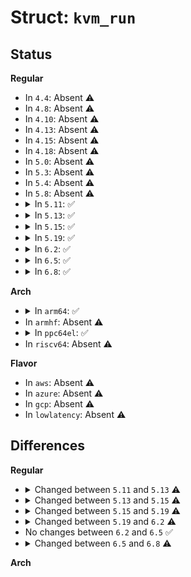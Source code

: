 # Struct: <code>kvm_run</code>

## Status
<b>Regular</b>
<ul>
<li>
In <code>4.4</code>: Absent ⚠️
</li>
<li>
In <code>4.8</code>: Absent ⚠️
</li>
<li>
In <code>4.10</code>: Absent ⚠️
</li>
<li>
In <code>4.13</code>: Absent ⚠️
</li>
<li>
In <code>4.15</code>: Absent ⚠️
</li>
<li>
In <code>4.18</code>: Absent ⚠️
</li>
<li>
In <code>5.0</code>: Absent ⚠️
</li>
<li>
In <code>5.3</code>: Absent ⚠️
</li>
<li>
In <code>5.4</code>: Absent ⚠️
</li>
<li>
In <code>5.8</code>: Absent ⚠️
</li>
<li>
<details>
<summary>In <code>5.11</code>: ✅</summary>

```c
struct kvm_run {
    __u8 request_interrupt_window;
    __u8 immediate_exit;
    __u8 padding1[6];
    __u32 exit_reason;
    __u8 ready_for_interrupt_injection;
    __u8 if_flag;
    __u16 flags;
    __u64 cr8;
    __u64 apic_base;
    struct (anon) hw;
    struct (anon) fail_entry;
    struct (anon) ex;
    struct (anon) io;
    struct (anon) debug;
    struct (anon) mmio;
    struct (anon) hypercall;
    struct (anon) tpr_access;
    struct (anon) s390_sieic;
    __u64 s390_reset_flags;
    struct (anon) s390_ucontrol;
    struct (anon) dcr;
    struct (anon) internal;
    struct (anon) osi;
    struct (anon) papr_hcall;
    struct (anon) s390_tsch;
    struct (anon) epr;
    struct (anon) system_event;
    struct (anon) s390_stsi;
    struct (anon) eoi;
    struct kvm_hyperv_exit hyperv;
    struct (anon) arm_nisv;
    struct (anon) msr;
    char padding[256];
    __u64 kvm_valid_regs;
    __u64 kvm_dirty_regs;
    union (anon) s;
};
```
</details>
</li>
<li>
<details>
<summary>In <code>5.13</code>: ✅</summary>

```c
struct kvm_run {
    __u8 request_interrupt_window;
    __u8 immediate_exit;
    __u8 padding1[6];
    __u32 exit_reason;
    __u8 ready_for_interrupt_injection;
    __u8 if_flag;
    __u16 flags;
    __u64 cr8;
    __u64 apic_base;
    struct (anon) hw;
    struct (anon) fail_entry;
    struct (anon) ex;
    struct (anon) io;
    struct (anon) debug;
    struct (anon) mmio;
    struct (anon) hypercall;
    struct (anon) tpr_access;
    struct (anon) s390_sieic;
    __u64 s390_reset_flags;
    struct (anon) s390_ucontrol;
    struct (anon) dcr;
    struct (anon) internal;
    struct (anon) osi;
    struct (anon) papr_hcall;
    struct (anon) s390_tsch;
    struct (anon) epr;
    struct (anon) system_event;
    struct (anon) s390_stsi;
    struct (anon) eoi;
    struct kvm_hyperv_exit hyperv;
    struct (anon) arm_nisv;
    struct (anon) msr;
    struct kvm_xen_exit xen;
    char padding[256];
    __u64 kvm_valid_regs;
    __u64 kvm_dirty_regs;
    union (anon) s;
};
```
</details>
</li>
<li>
<details>
<summary>In <code>5.15</code>: ✅</summary>

```c
struct kvm_run {
    __u8 request_interrupt_window;
    __u8 immediate_exit;
    __u8 padding1[6];
    __u32 exit_reason;
    __u8 ready_for_interrupt_injection;
    __u8 if_flag;
    __u16 flags;
    __u64 cr8;
    __u64 apic_base;
    struct (anon) hw;
    struct (anon) fail_entry;
    struct (anon) ex;
    struct (anon) io;
    struct (anon) debug;
    struct (anon) mmio;
    struct (anon) hypercall;
    struct (anon) tpr_access;
    struct (anon) s390_sieic;
    __u64 s390_reset_flags;
    struct (anon) s390_ucontrol;
    struct (anon) dcr;
    struct (anon) internal;
    struct (anon) emulation_failure;
    struct (anon) osi;
    struct (anon) papr_hcall;
    struct (anon) s390_tsch;
    struct (anon) epr;
    struct (anon) system_event;
    struct (anon) s390_stsi;
    struct (anon) eoi;
    struct kvm_hyperv_exit hyperv;
    struct (anon) arm_nisv;
    struct (anon) msr;
    struct kvm_xen_exit xen;
    char padding[256];
    __u64 kvm_valid_regs;
    __u64 kvm_dirty_regs;
    union (anon) s;
};
```
</details>
</li>
<li>
<details>
<summary>In <code>5.19</code>: ✅</summary>

```c
struct kvm_run {
    __u8 request_interrupt_window;
    __u8 immediate_exit;
    __u8 padding1[6];
    __u32 exit_reason;
    __u8 ready_for_interrupt_injection;
    __u8 if_flag;
    __u16 flags;
    __u64 cr8;
    __u64 apic_base;
    struct (anon) hw;
    struct (anon) fail_entry;
    struct (anon) ex;
    struct (anon) io;
    struct (anon) debug;
    struct (anon) mmio;
    struct (anon) hypercall;
    struct (anon) tpr_access;
    struct (anon) s390_sieic;
    __u64 s390_reset_flags;
    struct (anon) s390_ucontrol;
    struct (anon) dcr;
    struct (anon) internal;
    struct (anon) emulation_failure;
    struct (anon) osi;
    struct (anon) papr_hcall;
    struct (anon) s390_tsch;
    struct (anon) epr;
    struct (anon) system_event;
    struct (anon) s390_stsi;
    struct (anon) eoi;
    struct kvm_hyperv_exit hyperv;
    struct (anon) arm_nisv;
    struct (anon) msr;
    struct kvm_xen_exit xen;
    struct (anon) riscv_sbi;
    char padding[256];
    __u64 kvm_valid_regs;
    __u64 kvm_dirty_regs;
    union (anon) s;
};
```
</details>
</li>
<li>
<details>
<summary>In <code>6.2</code>: ✅</summary>

```c
struct kvm_run {
    __u8 request_interrupt_window;
    __u8 immediate_exit;
    __u8 padding1[6];
    __u32 exit_reason;
    __u8 ready_for_interrupt_injection;
    __u8 if_flag;
    __u16 flags;
    __u64 cr8;
    __u64 apic_base;
    struct (anon) hw;
    struct (anon) fail_entry;
    struct (anon) ex;
    struct (anon) io;
    struct (anon) debug;
    struct (anon) mmio;
    struct (anon) hypercall;
    struct (anon) tpr_access;
    struct (anon) s390_sieic;
    __u64 s390_reset_flags;
    struct (anon) s390_ucontrol;
    struct (anon) dcr;
    struct (anon) internal;
    struct (anon) emulation_failure;
    struct (anon) osi;
    struct (anon) papr_hcall;
    struct (anon) s390_tsch;
    struct (anon) epr;
    struct (anon) system_event;
    struct (anon) s390_stsi;
    struct (anon) eoi;
    struct kvm_hyperv_exit hyperv;
    struct (anon) arm_nisv;
    struct (anon) msr;
    struct kvm_xen_exit xen;
    struct (anon) riscv_sbi;
    struct (anon) riscv_csr;
    struct (anon) notify;
    char padding[256];
    __u64 kvm_valid_regs;
    __u64 kvm_dirty_regs;
    union (anon) s;
};
```
</details>
</li>
<li>
<details>
<summary>In <code>6.5</code>: ✅</summary>

```c
struct kvm_run {
    __u8 request_interrupt_window;
    __u8 immediate_exit;
    __u8 padding1[6];
    __u32 exit_reason;
    __u8 ready_for_interrupt_injection;
    __u8 if_flag;
    __u16 flags;
    __u64 cr8;
    __u64 apic_base;
    struct (anon) hw;
    struct (anon) fail_entry;
    struct (anon) ex;
    struct (anon) io;
    struct (anon) debug;
    struct (anon) mmio;
    struct (anon) hypercall;
    struct (anon) tpr_access;
    struct (anon) s390_sieic;
    __u64 s390_reset_flags;
    struct (anon) s390_ucontrol;
    struct (anon) dcr;
    struct (anon) internal;
    struct (anon) emulation_failure;
    struct (anon) osi;
    struct (anon) papr_hcall;
    struct (anon) s390_tsch;
    struct (anon) epr;
    struct (anon) system_event;
    struct (anon) s390_stsi;
    struct (anon) eoi;
    struct kvm_hyperv_exit hyperv;
    struct (anon) arm_nisv;
    struct (anon) msr;
    struct kvm_xen_exit xen;
    struct (anon) riscv_sbi;
    struct (anon) riscv_csr;
    struct (anon) notify;
    char padding[256];
    __u64 kvm_valid_regs;
    __u64 kvm_dirty_regs;
    union (anon) s;
};
```
</details>
</li>
<li>
<details>
<summary>In <code>6.8</code>: ✅</summary>

```c
struct kvm_run {
    __u8 request_interrupt_window;
    __u8 immediate_exit;
    __u8 padding1[6];
    __u32 exit_reason;
    __u8 ready_for_interrupt_injection;
    __u8 if_flag;
    __u16 flags;
    __u64 cr8;
    __u64 apic_base;
    struct (anon) hw;
    struct (anon) fail_entry;
    struct (anon) ex;
    struct (anon) io;
    struct (anon) debug;
    struct (anon) mmio;
    struct (anon) iocsr_io;
    struct (anon) hypercall;
    struct (anon) tpr_access;
    struct (anon) s390_sieic;
    __u64 s390_reset_flags;
    struct (anon) s390_ucontrol;
    struct (anon) dcr;
    struct (anon) internal;
    struct (anon) emulation_failure;
    struct (anon) osi;
    struct (anon) papr_hcall;
    struct (anon) s390_tsch;
    struct (anon) epr;
    struct (anon) system_event;
    struct (anon) s390_stsi;
    struct (anon) eoi;
    struct kvm_hyperv_exit hyperv;
    struct (anon) arm_nisv;
    struct (anon) msr;
    struct kvm_xen_exit xen;
    struct (anon) riscv_sbi;
    struct (anon) riscv_csr;
    struct (anon) notify;
    struct (anon) memory_fault;
    char padding[256];
    __u64 kvm_valid_regs;
    __u64 kvm_dirty_regs;
    union (anon) s;
};
```
</details>
</li>
</ul>
<b>Arch</b>
<ul>
<li>
<details>
<summary>In <code>arm64</code>: ✅</summary>

```c
struct kvm_run {
    __u8 request_interrupt_window;
    __u8 immediate_exit;
    __u8 padding1[6];
    __u32 exit_reason;
    __u8 ready_for_interrupt_injection;
    __u8 if_flag;
    __u16 flags;
    __u64 cr8;
    __u64 apic_base;
    struct (anon) hw;
    struct (anon) fail_entry;
    struct (anon) ex;
    struct (anon) io;
    struct (anon) debug;
    struct (anon) mmio;
    struct (anon) hypercall;
    struct (anon) tpr_access;
    struct (anon) s390_sieic;
    __u64 s390_reset_flags;
    struct (anon) s390_ucontrol;
    struct (anon) dcr;
    struct (anon) internal;
    struct (anon) osi;
    struct (anon) papr_hcall;
    struct (anon) s390_tsch;
    struct (anon) epr;
    struct (anon) system_event;
    struct (anon) s390_stsi;
    struct (anon) eoi;
    struct kvm_hyperv_exit hyperv;
    char padding[256];
    __u64 kvm_valid_regs;
    __u64 kvm_dirty_regs;
    union (anon) s;
};
```
</details>
</li>
<li>
In <code>armhf</code>: Absent ⚠️
</li>
<li>
<details>
<summary>In <code>ppc64el</code>: ✅</summary>

```c
struct kvm_run {
    __u8 request_interrupt_window;
    __u8 immediate_exit;
    __u8 padding1[6];
    __u32 exit_reason;
    __u8 ready_for_interrupt_injection;
    __u8 if_flag;
    __u16 flags;
    __u64 cr8;
    __u64 apic_base;
    struct (anon) hw;
    struct (anon) fail_entry;
    struct (anon) ex;
    struct (anon) io;
    struct (anon) debug;
    struct (anon) mmio;
    struct (anon) hypercall;
    struct (anon) tpr_access;
    struct (anon) s390_sieic;
    __u64 s390_reset_flags;
    struct (anon) s390_ucontrol;
    struct (anon) dcr;
    struct (anon) internal;
    struct (anon) osi;
    struct (anon) papr_hcall;
    struct (anon) s390_tsch;
    struct (anon) epr;
    struct (anon) system_event;
    struct (anon) s390_stsi;
    struct (anon) eoi;
    struct kvm_hyperv_exit hyperv;
    char padding[256];
    __u64 kvm_valid_regs;
    __u64 kvm_dirty_regs;
    union (anon) s;
};
```
</details>
</li>
<li>
In <code>riscv64</code>: Absent ⚠️
</li>
</ul>
<b>Flavor</b>
<ul>
<li>
In <code>aws</code>: Absent ⚠️
</li>
<li>
In <code>azure</code>: Absent ⚠️
</li>
<li>
In <code>gcp</code>: Absent ⚠️
</li>
<li>
In <code>lowlatency</code>: Absent ⚠️
</li>
</ul>

## Differences
<b>Regular</b>
<ul>
<li>
<details>
<summary>Changed between <code>5.11</code> and <code>5.13</code> ⚠️</summary>
<ul>
<li>
<b>Field added. </b>
<code>struct kvm_xen_exit xen</code>
</li>
</ul>
</details>
</li>
<li>
<details>
<summary>Changed between <code>5.13</code> and <code>5.15</code> ⚠️</summary>
<ul>
<li>
<b>Field added. </b>
<code>struct (anon) emulation_failure</code>
</li>
</ul>
</details>
</li>
<li>
<details>
<summary>Changed between <code>5.15</code> and <code>5.19</code> ⚠️</summary>
<ul>
<li>
<b>Field added. </b>
<code>struct (anon) riscv_sbi</code>
</li>
</ul>
</details>
</li>
<li>
<details>
<summary>Changed between <code>5.19</code> and <code>6.2</code> ⚠️</summary>
<ul>
<li>
<b>Field added. </b>
<code>struct (anon) riscv_csr</code>
</li>
<li>
<b>Field added. </b>
<code>struct (anon) notify</code>
</li>
</ul>
</details>
</li>
<li>
No changes between <code>6.2</code> and <code>6.5</code> ✅
</li>
<li>
<details>
<summary>Changed between <code>6.5</code> and <code>6.8</code> ⚠️</summary>
<ul>
<li>
<b>Field added. </b>
<code>struct (anon) iocsr_io</code>
</li>
<li>
<b>Field added. </b>
<code>struct (anon) memory_fault</code>
</li>
</ul>
</details>
</li>
</ul>
<b>Arch</b>
<ul>
</ul>
